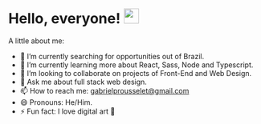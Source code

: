 # Hello, everyone! <img src="https://raw.githubusercontent.com/MartinHeinz/MartinHeinz/master/wave.gif" width="30px">

A little about me:

- 🔭 I’m currently searching for opportunities out of Brazil.
- 🌱 I’m currently learning more about React, Sass, Node and Typescript.
- 👯 I’m looking to collaborate on projects of Front-End and Web Design.
- 💬 Ask me about full stack web design.
- 📫 How to reach me: gabrielprousselet@gmail.com
- 😄 Pronouns: He/Him.
- ⚡ Fun fact: I love digital art 🎨
